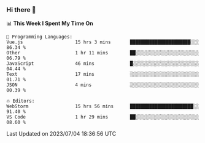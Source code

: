 ### Hi there 👋

<!--
**asdf12303116/asdf12303116** is a ✨ _special_ ✨ repository because its `README.md` (this file) appears on your GitHub profile.

Here are some ideas to get you started:

- 🔭 I’m currently working on ...
- 🌱 I’m currently learning ...
- 👯 I’m looking to collaborate on ...
- 🤔 I’m looking for help with ...
- 💬 Ask me about ...
- 📫 How to reach me: ...
- 😄 Pronouns: ...
- ⚡ Fun fact: ...
-->

<!--START_SECTION:waka-->
📊 **This Week I Spent My Time On** 

```text
💬 Programming Languages: 
Vue.js                   15 hrs 3 mins       ██████████████████████░░░   86.34 % 
Other                    1 hr 11 mins        ██░░░░░░░░░░░░░░░░░░░░░░░   06.79 % 
JavaScript               46 mins             █░░░░░░░░░░░░░░░░░░░░░░░░   04.44 % 
Text                     17 mins             ░░░░░░░░░░░░░░░░░░░░░░░░░   01.71 % 
JSON                     4 mins              ░░░░░░░░░░░░░░░░░░░░░░░░░   00.39 % 

🔥 Editors: 
WebStorm                 15 hrs 56 mins      ███████████████████████░░   91.40 % 
VS Code                  1 hr 29 mins        ██░░░░░░░░░░░░░░░░░░░░░░░   08.60 % 
```


 Last Updated on 2023/07/04 18:36:56 UTC
<!--END_SECTION:waka-->
